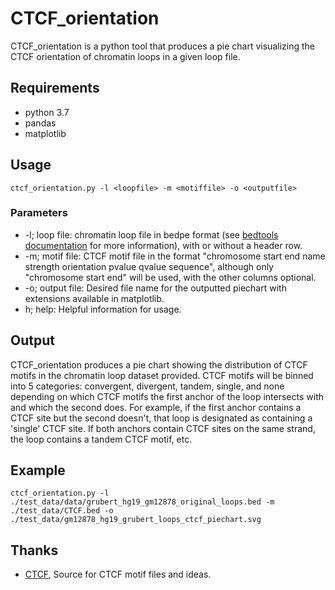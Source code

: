 # CTCF_orientation

CTCF_orientation is a python tool that produces a pie chart visualizing the CTCF orientation of chromatin loops in a given loop file. 

## Requirements

- python 3.7
- pandas 
- matplotlib


## Usage

```{bash echo=FALSE}
ctcf_orientation.py -l <loopfile> -m <motiffile> -o <outputfile>
```
### Parameters

- -l; loop file: chromatin loop file in bedpe format (see [bedtools documentation](https://bedtools.readthedocs.io/en/latest/content/general-usage.html) for more information), with or without a header row. 
- -m; motif file: CTCF motif file in the format "chromosome start end name strength orientation pvalue qvalue sequence", although only "chromosome start end" will be used, with the other columns optional. 
- -o; output file: Desired file name for the outputted piechart with extensions available in matplotlib.
- h; help: Helpful information for usage. 

## Output

CTCF_orientation produces a pie chart showing the distribution of CTCF motifs in the chromatin loop dataset provided. CTCF motifs will be binned into 5 categories: convergent, divergent, tandem, single, and none depending on which CTCF motifs the first anchor of the loop intersects with and which the second does. For example, if the first anchor contains a CTCF site but the second doesn't, that loop is designated as containing a 'single' CTCF site. If both anchors contain CTCF sites on the same strand, the loop contains a tandem CTCF motif, etc. 

## Example 

```{bash echo=FALSE}
ctcf_orientation.py -l ./test_data/data/grubert_hg19_gm12878_original_loops.bed -m ./test_data/CTCF.bed -o ./test_data/gm12878_hg19_grubert_loops_ctcf_piechart.svg
```

## Thanks 
- [CTCF](https://github.com/mdozmorov/CTCF), Source for CTCF motif files and ideas. 






